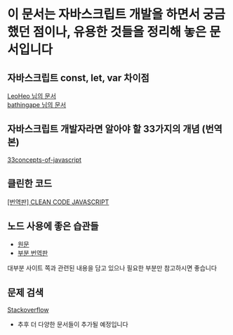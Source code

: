 # 이 문서는 자바스크립트 개발을 하면서 궁금했던 점이나, 유용한 것들을 정리해 놓은 문서입니다

## 자바스크립트 const, let, var 차이점
[LeoHeo 님의 문서](https://gist.github.com/LeoHeo/7c2a2a6dbcf80becaaa1e61e90091e5d)   
[bathingape 님의 문서](https://velog.io/@bathingape/JavaScript-var-let-const-%EC%B0%A8%EC%9D%B4%EC%A0%90)

## 자바스크립트 개발자라면 알아야 할 33가지의 개념 (번역본)
[33concepts-of-javascript](https://velog.io/@jakeseo_me/series/33conceptsofjavascript)

## 클린한 코드

[[번역판] CLEAN CODE JAVASCRIPT](https://edu.goorm.io/learn/lecture/20119/%EB%B2%88%EC%97%AD%ED%8C%90-clean-code-javascript)

## 노드 사용에 좋은 습관들
- [원문](https://github.com/goldbergyoni/nodebestpractices/blob/master/README.md)
- [부분 번역판](https://github.com/goldbergyoni/nodebestpractices/blob/master/README.korean.md)

대부분 사이트 쪽과 관련된 내용을 담고 있으나 필요한 부분만 참고하시면 좋습니다

## 문제 검색
[Stackoverflow](https://stackoverflow.com)

* 추후 더 다양한 문서들이 추가될 예정입니다
